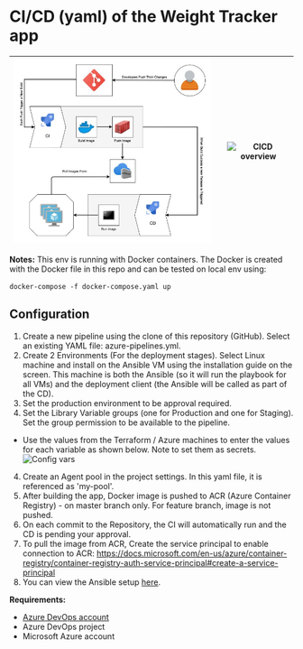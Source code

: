 # CI/CD (yaml) of the Weight Tracker app 
| <img src="./assets/DockerCICD.jpg" alt="Project overview" width="400"/>  |    |  <img src="./assets/project-cicd.png" alt="CICD overview" width="400"/> |
| ----------- | ----------- |  ----------- |

**Notes:**
This env is running with Docker containers. The Docker is created with the Docker file  in this repo and can be tested on local env using:
 ```
 docker-compose -f docker-compose.yaml up
 ```
## Configuration
1. Create a new pipeline using the clone of this repository (GitHub). Select an existing YAML file: azure-pipelines.yml.
2. Create 2 Environments (For the deployment stages). Select Linux machine and install on the Ansible VM using the installation guide on the screen. This machine is both the Ansible (so it will run the playbook for all VMs) and the deployment client (the Ansible will be called as part of the CD).
3. Set the production environment to be approval required.
4. Set the Library Variable groups (one for Production and one for Staging). Set the group permission to be available to the pipeline.
  * Use the values from the Terraform / Azure machines to enter the values for each variable as shown below. Note to set them as secrets.
     <img src="./assets/production_vars.jpg" alt="Config vars" width="400"/>
4. Create an Agent pool in the project settings. In this yaml file, it is referenced as 'my-pool'.
5. After building the app, Docker image is pushed to ACR (Azure Container Registry) - on master branch only. For feature branch, image is not pushed.
6. On each commit to the Repository, the CI will automatically run and the CD is pending your approval.
7. To pull the image from ACR, Create the service principal to enable connection to ACR:
https://docs.microsoft.com/en-us/azure/container-registry/container-registry-auth-service-principal#create-a-service-principal
8. You can view the Ansible setup [here](https://github.com/ItaiGafny/Sela-Week7-Ansible).

**Requirements:**
* [Azure DevOps account](https://dev.azure.com/)
* Azure DevOps project
* Microsoft Azure account
